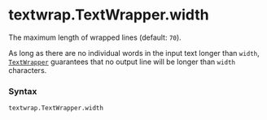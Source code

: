 # textwrap.TextWrapper.width

The maximum length of wrapped lines (default: `70`).

As long as there are no individual words in the input text longer than `width`, [`TextWrapper`](/modules/textwrap/TextWrapper/) guarantees that no output line will be longer than `width` characters.

### Syntax

```python
textwrap.TextWrapper.width
```
